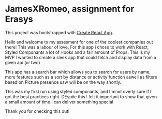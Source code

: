 # JamesXRomeo, assignment for Erasys

This project was bootstrapped with [Create React App](https://github.com/facebook/create-react-app).

Hello and welcome to my assesment for one of the coolest companies out there! This was a labour of love, For this app i chose to work with React, Styled Componants a lot of Hooks and a fair amount of Props. This is my MVP I wanted to create a sleek app that could fetch and display data from a given api (or two) 

This app has a search bar which allows you to search for users by name. more features such as a sort by distance or activity function aswell as filters based on Picture presence usw will be on the way shortly. 

This was my first run using styled componants, and I'mnot overly sure If I got the best practices right. DEspite this I felt it important to show that given a small amount of time i can deliver something special

Thank you for checking this out!
